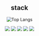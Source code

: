
<div align="center">
<h2>stack</h2>
<div>

  ![Top Langs](https://github-readme-stats.vercel.app/api/top-langs/?username=terranking1&layout=compact&theme=gruvbox)
  
  <img src="https://img.shields.io/badge/spring-6DB33F?style=for-the-badge&logo=spring&logoColor=white">
  <img src="https://img.shields.io/badge/mysql-4479A1?style=for-the-badge&logo=mysql&logoColor=white">
  <img src="https://img.shields.io/badge/vuejs-4FC08D?style=for-the-badge&logo=vuedotjs&logoColor=white">
  <img src="https://img.shields.io/badge/spring-6DB33F?style=for-the-badge&logo=spring&logoColor=white">
  <img src="https://img.shields.io/badge/spring-6DB33F?style=for-the-badge&logo=spring&logoColor=white">

</div>
  
</div>



